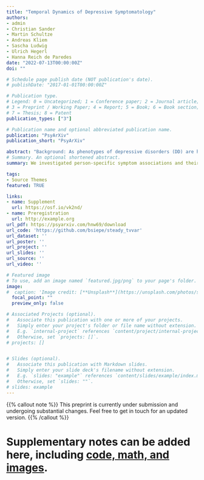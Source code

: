 ```yaml
---
title: "Temporal Dynamics of Depressive Symptomatology"
authors:
- admin
- Christian Sander
- Martin Schultze
- Andreas Kliem
- Sascha Ludwig
- Ulrich Hegerl
- Hanna Reich de Paredes
date: "2022-07-13T00:00:00Z"
doi: ""

# Schedule page publish date (NOT publication's date).
# publishDate: "2017-01-01T00:00:00Z"

# Publication type.
# Legend: 0 = Uncategorized; 1 = Conference paper; 2 = Journal article;
# 3 = Preprint / Working Paper; 4 = Report; 5 = Book; 6 = Book section;
# 7 = Thesis; 8 = Patent
publication_types: ["3"]

# Publication name and optional abbreviated publication name.
publication: "PsyArXiv"
publication_short: "PsyArXiv"

abstract: "Background: As phenotypes of depressive disorders (DD) are highly heterogenous, a growing number of studies investigate person-specific associations of depressive symptoms in time series data. Most available methods for estimating applicable models rely on the assumption that the associations between variables stay constant over time, which can be unrealistic in clinical contexts. To circumvent this limitation, we used a recently developed technique to estimate time-varying vector autoregressive models. Methods: In daily diary data of 20 participants with DD with a mean length of 274 days (SD = 82.4, range = 154-539), we modeled idiographic associations between core depressive symptoms, rumination, sleep, and quantity and quality of social contacts as idiographic time-varying dynamical networks. Results: Resulting models showed marked inter- as well as intraindividual differences. For some participants, associations between variables changed fast over time, whereas for others they showed more stability. Our results further indicated nonstationarity in all time series. Discussion: Idiographic symptom networks of depression can be of interest to clinicians and researchers as they can capture changes over time and provide detailed insights into the temporal course of mental disorders. Whilst the assumption of stationarity can hinder insights into important change processes, time-varying network models are a promising approach. We discuss limitations, their possible solutions, and recommendations for further use of the modeling technique."
# Summary. An optional shortened abstract.
summary: We investigated person-specific symptom associations and their changes over time in 20 individuals with depression. We used a recently developed technique to estimate time-varying vector autoregressive models to model idiographic associations between core depressive symptoms, rumination, sleep, and quantity and quality of social contacts as idiographic time-varying dynamical networks.

tags:
- Source Themes
featured: TRUE

links:
- name: Supplement
  url: https://osf.io/vk2nd/
- name: Preregistration
  url: http://example.org
url_pdf: https://psyarxiv.com/hnw69/download
url_code: 'https://github.com/bsiepe/steady_tvvar'
url_dataset: ''
url_poster: ''
url_project: ''
url_slides: ''
url_source: ''
url_video: ''

# Featured image
# To use, add an image named `featured.jpg/png` to your page's folder. 
image:
#  caption: 'Image credit: [**Unsplash**](https://unsplash.com/photos/s9CC2SKySJM)'
  focal_point: ""
  preview_only: false

# Associated Projects (optional).
#   Associate this publication with one or more of your projects.
#   Simply enter your project's folder or file name without extension.
#   E.g. `internal-project` references `content/project/internal-project/index.md`.
#   Otherwise, set `projects: []`.
# projects: []


# Slides (optional).
#   Associate this publication with Markdown slides.
#   Simply enter your slide deck's filename without extension.
#   E.g. `slides: "example"` references `content/slides/example/index.md`.
#   Otherwise, set `slides: ""`.
# slides: example
---
```


{{% callout note %}}
This preprint is currently under submission and undergoing substantial changes. Feel free to get in touch for an updated version. 
{{% /callout %}}

# Supplementary notes can be added here, including [code, math, and images](https://wowchemy.com/docs/writing-markdown-latex/).

